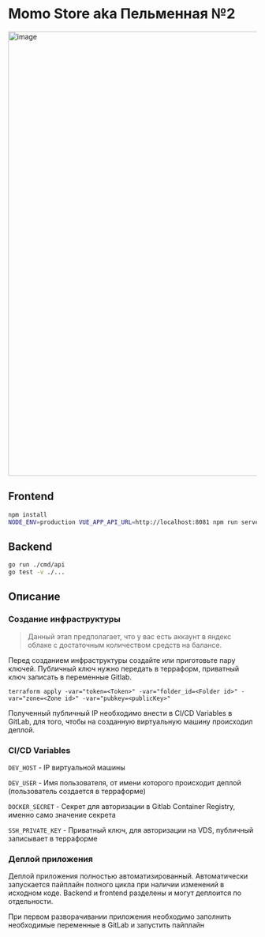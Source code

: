 # Momo Store aka Пельменная №2

<img width="900" alt="image" src="https://user-images.githubusercontent.com/9394918/167876466-2c530828-d658-4efe-9064-825626cc6db5.png">

## Frontend

```bash
npm install
NODE_ENV=production VUE_APP_API_URL=http://localhost:8081 npm run serve
```

## Backend

```bash
go run ./cmd/api
go test -v ./... 
```

## Описание

### Создание инфраструктуры

> Данный этап предполагает, что у вас есть аккаунт в яндекс облаке с достаточным количеством средств на балансе.

Перед созданием инфраструктуры создайте или приготовьте пару ключей. Публичный ключ нужно передать в терраформ, 
приватный ключ записать в переменные Gitlab.

`terraform apply -var="token=<Token>" -var="folder_id=<Folder id>" -var="zone=<Zone id>" -var="pubkey=<publicKey>"`

Полученный публичный IP необходимо внести в CI/CD Variables в GitLab, для того, чтобы на созданную виртуальную машину происходил деплой.

### CI/CD Variables
`DEV_HOST` - IP виртуальной машины

`DEV_USER` - Имя пользователя, от имени которого происходит деплой (пользователь создается в терраформе)

`DOCKER_SECRET` - Секрет для авторизации в Gitlab Container Registry, именно само значение секрета

`SSH_PRIVATE_KEY` - Приватный ключ, для авторизации на VDS, публичный записывает в терраформе

### Деплой приложения

Деплой приложения полностью автоматизированный. Автоматически запускается пайплайн полного цикла при наличии 
изменений в исходном коде. Backend и frontend разделены и могут деплоится по отдельности.

При первом разворачивании приложения необходимо заполнить необходимые переменные в GitLab и запустить пайплайн